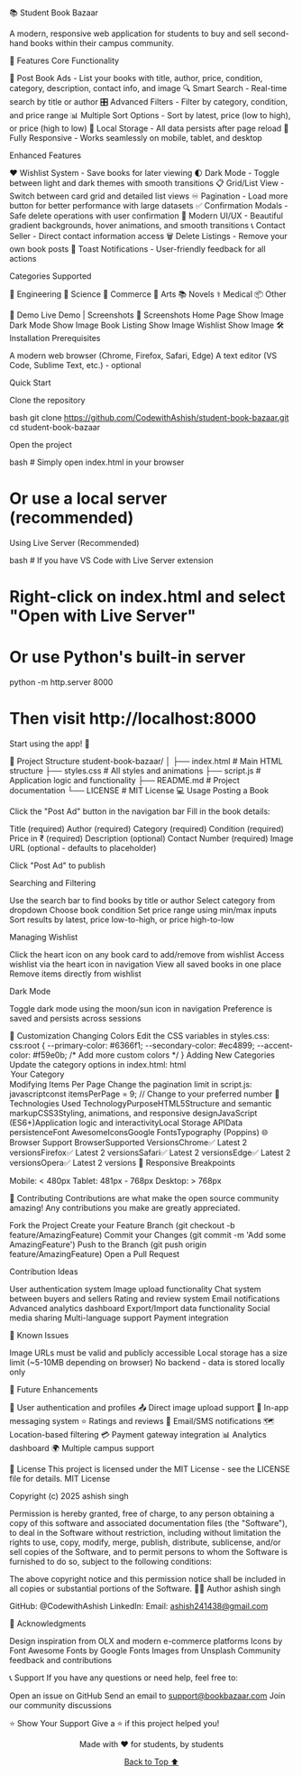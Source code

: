 📚 Student Book Bazaar

A modern, responsive web application for students to buy and sell second-hand books within their campus community.

🌟 Features
Core Functionality

📖 Post Book Ads - List your books with title, author, price, condition, category, description, contact info, and image
🔍 Smart Search - Real-time search by title or author
🎛️ Advanced Filters - Filter by category, condition, and price range
📊 Multiple Sort Options - Sort by latest, price (low to high), or price (high to low)
💾 Local Storage - All data persists after page reload
📱 Fully Responsive - Works seamlessly on mobile, tablet, and desktop

Enhanced Features

❤️ Wishlist System - Save books for later viewing
🌓 Dark Mode - Toggle between light and dark themes with smooth transitions
📋 Grid/List View - Switch between card grid and detailed list views
♾️ Pagination - Load more button for better performance with large datasets
✅ Confirmation Modals - Safe delete operations with user confirmation
🎨 Modern UI/UX - Beautiful gradient backgrounds, hover animations, and smooth transitions
📞 Contact Seller - Direct contact information access
🗑️ Delete Listings - Remove your own book posts
🔔 Toast Notifications - User-friendly feedback for all actions

Categories Supported

📐 Engineering
🔬 Science
💼 Commerce
🎨 Arts
📚 Novels
⚕️ Medical
📦 Other

🚀 Demo
Live Demo | Screenshots
📸 Screenshots
Home Page
Show Image
Dark Mode
Show Image
Book Listing
Show Image
Wishlist
Show Image
🛠️ Installation
Prerequisites

A modern web browser (Chrome, Firefox, Safari, Edge)
A text editor (VS Code, Sublime Text, etc.) - optional

Quick Start

Clone the repository

bash   git clone https://github.com/CodewithAshish/student-book-bazaar.git
   cd student-book-bazaar

Open the project

bash   # Simply open index.html in your browser
   # Or use a local server (recommended)

Using Live Server (Recommended)

bash   # If you have VS Code with Live Server extension
   # Right-click on index.html and select "Open with Live Server"
   
   # Or use Python's built-in server
   python -m http.server 8000
   # Then visit http://localhost:8000

Start using the app! 🎉

📂 Project Structure
student-book-bazaar/
│
├── index.html          # Main HTML structure
├── styles.css          # All styles and animations
├── script.js           # Application logic and functionality
├── README.md           # Project documentation
└── LICENSE             # MIT License
💻 Usage
Posting a Book

Click the "Post Ad" button in the navigation bar
Fill in the book details:

Title (required)
Author (required)
Category (required)
Condition (required)
Price in ₹ (required)
Description (optional)
Contact Number (required)
Image URL (optional - defaults to placeholder)


Click "Post Ad" to publish

Searching and Filtering

Use the search bar to find books by title or author
Select category from dropdown
Choose book condition
Set price range using min/max inputs
Sort results by latest, price low-to-high, or price high-to-low

Managing Wishlist

Click the heart icon on any book card to add/remove from wishlist
Access wishlist via the heart icon in navigation
View all saved books in one place
Remove items directly from wishlist

Dark Mode

Toggle dark mode using the moon/sun icon in navigation
Preference is saved and persists across sessions

🎨 Customization
Changing Colors
Edit the CSS variables in styles.css:
css:root {
    --primary-color: #6366f1;
    --secondary-color: #ec4899;
    --accent-color: #f59e0b;
    /* Add more custom colors */
}
Adding New Categories
Update the category options in index.html:
html<option value="YourCategory">Your Category</option>
Modifying Items Per Page
Change the pagination limit in script.js:
javascriptconst itemsPerPage = 9; // Change to your preferred number
🔧 Technologies Used
TechnologyPurposeHTML5Structure and semantic markupCSS3Styling, animations, and responsive designJavaScript (ES6+)Application logic and interactivityLocal Storage APIData persistenceFont AwesomeIconsGoogle FontsTypography (Poppins)
🌐 Browser Support
BrowserSupported VersionsChrome✅ Latest 2 versionsFirefox✅ Latest 2 versionsSafari✅ Latest 2 versionsEdge✅ Latest 2 versionsOpera✅ Latest 2 versions
📱 Responsive Breakpoints

Mobile: < 480px
Tablet: 481px - 768px
Desktop: > 768px

🤝 Contributing
Contributions are what make the open source community amazing! Any contributions you make are greatly appreciated.

Fork the Project
Create your Feature Branch (git checkout -b feature/AmazingFeature)
Commit your Changes (git commit -m 'Add some AmazingFeature')
Push to the Branch (git push origin feature/AmazingFeature)
Open a Pull Request

Contribution Ideas

 User authentication system
 Image upload functionality
 Chat system between buyers and sellers
 Rating and review system
 Email notifications
 Advanced analytics dashboard
 Export/Import data functionality
 Social media sharing
 Multi-language support
 Payment integration

🐛 Known Issues

Image URLs must be valid and publicly accessible
Local storage has a size limit (~5-10MB depending on browser)
No backend - data is stored locally only

🔮 Future Enhancements

🔐 User authentication and profiles
📤 Direct image upload support
💬 In-app messaging system
⭐ Ratings and reviews
🔔 Email/SMS notifications
🗺️ Location-based filtering
💳 Payment gateway integration
📊 Analytics dashboard
🌍 Multiple campus support

📄 License
This project is licensed under the MIT License - see the LICENSE file for details.
MIT License

Copyright (c) 2025 ashish singh

Permission is hereby granted, free of charge, to any person obtaining a copy
of this software and associated documentation files (the "Software"), to deal
in the Software without restriction, including without limitation the rights
to use, copy, modify, merge, publish, distribute, sublicense, and/or sell
copies of the Software, and to permit persons to whom the Software is
furnished to do so, subject to the following conditions:

The above copyright notice and this permission notice shall be included in all
copies or substantial portions of the Software.
👨‍💻 Author
ashish singh

GitHub: @CodewithAshish
LinkedIn: 
Email: ashish241438@gmail.com

🙏 Acknowledgments

Design inspiration from OLX and modern e-commerce platforms
Icons by Font Awesome
Fonts by Google Fonts
Images from Unsplash
Community feedback and contributions

📞 Support
If you have any questions or need help, feel free to:

Open an issue on GitHub
Send an email to support@bookbazaar.com
Join our community discussions

⭐ Show Your Support
Give a ⭐️ if this project helped you!

<p align="center">Made with ❤️ for students, by students</p>
<p align="center">
  <a href="#top">Back to Top ⬆️</a>
</p>
